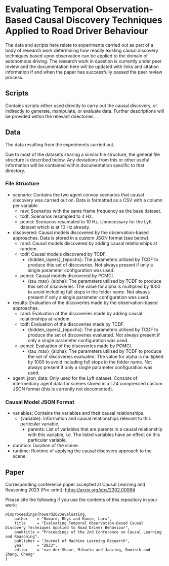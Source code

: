 # Evaluating Temporal Observation-Based Causal Discovery Techniques Applied to Road Driver Behaviour

The data and scripts here relate to experiments carried out as part of a body of research work determining how readily existing causal discovery techniques based upon observation can be applied to the domain of autonomous driving.
The research work in question is currently under peer review and the documentation here will be updated with links and citation information if and when the paper has successfully passed the peer review process.

## Scripts
Contains scripts either used directly to carry out the causal discovery, or indirectly to generate, manipulate, or evaluate data. Further descriptions will be provided within the relevant directories.

## Data
The data resulting from the experiments carried out.

Due to most of the datasets sharing a similar file structure, the general file structure is described below. Any deviations from this or other useful information will be contained within documentation specific to that directory.

### File Structure
* scenario: Contains the two agent convoy scenarios that causal discovery was carried out on. Data is formatted as a CSV with a column per variable.
  * raw: Scenarios with the same frame frequency as the base dataset.
  * tcdf: Scenarios resampled to 4 Hz.
  * pcmci: Scenarios resampled to 10 Hz. Unnecessary for the Lyft dataset which is at 10 Hz already.
* discovered: Causal models discovered by the observation-based approaches. Data is stored in a custom JSON format (see below).
  * rand: Causal models discovered by adding causal relationships at random.
  * tcdf: Causal models discovered by TCDF.
    * {hidden_layers}_{epochs}: The parameters utilised by TCDF to produce this set of discoveries. Not always present if only a single parameter configuration was used.
  * pcmci: Causal models discovered by PCMCI.
    * {tau_max}_{alpha}: The parameters utilised by TCDF to produce this set of discoveries. The value for alpha is multiplied by 1000 to avoid including full stops in the folder name. Not always present if only a single parameter configuration was used.
* results: Evaluation of the discoveries made by the observation-based approaches.
  * rand: Evaluation of the discoveries made by adding causal relationships at random.
  * tcdf: Evaluation of the discoveries made by TCDF.
    * {hidden_layers}_{epochs}: The parameters utilised by TCDF to produce the set of discoveries evaluated. Not always present if only a single parameter configuration was used.
  * pcmci: Evaluation of the discoveries made by PCMCI.
    * {tau_max}_{alpha}: The parameters utilised by TCDF to produce the set of discoveries evaluated. The value for alpha is multiplied by 1000 to avoid including full stops in the folder name. Not always present if only a single parameter configuration was used.
* agent_json_data: Only used for the Lyft dataset. Consists of intermediary agent data for scenes stored in a LZ4 compressed custom JSON format (this is currently not documented).

### Causal Model JSON Format
* variables: Contains the variables and their causal relationships.
  * {variable}: Information and causal relationships relevant to this particular variable.
    * parents: List of variables that are parents in a causal relationship with this variable, i.e. The listed variables have an effect on this particular variable.
* duration: Duration of the scene.
* runtime: Runtime of applying the causal discovery approach to the scene.

## Paper
Corresponding conference paper accepted at Causal Learning and Reasoning 2023 (Pre-print): https://arxiv.org/abs/2302.00064

Please cite the following if you use the contents of this repository in your work:
```
@inproceedings{howard2023evaluating,
    author    = "Howard, Rhys and Kunze, Lars",
    title     = "Evaluating Temporal Observation-Based Causal Discovery Techniques Applied to Road Driver Behaviour",
    booktitle = "Proceedings of the 2nd Conference on Causal Learning and Reasoning",
    publisher = "Journal of Machine Learning Research",
    year      = "2023",
    editor    = "van der Shaar, Mihaela and Janzing, Dominik and Zhang, Cheng"
}
```
